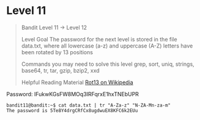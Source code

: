 # Level 11

> Bandit Level 11 → Level 12
> 
> Level Goal
> The password for the next level is stored in the file data.txt, where all lowercase (a-z) and uppercase (A-Z) letters have been rotated by 13 positions
> 
> Commands you may need to solve this level
> grep, sort, uniq, strings, base64, tr, tar, gzip, bzip2, xxd
> 
> Helpful Reading Material
>     [Rot13 on Wikipedia](https://en.wikipedia.org/wiki/ROT13)

Password: IFukwKGsFW8MOq3IRFqrxE1hxTNEbUPR

```Console
bandit11@bandit:~$ cat data.txt | tr "A-Za-z" "N-ZA-Mn-za-m"
The password is 5Te8Y4drgCRfCx8ugdwuEX8KFC6k2EUu
```
